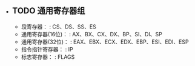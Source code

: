 - ## TODO 通用寄存器组
	- 段寄存器：
	  : CS、DS、SS、ES
	- 通用寄存器(16位)：
	  : AX、BX、CX、DX、BP、SI、DI、SP
	- 通用寄存器(32位)：
	  : EAX、EBX、ECX、EDX、EBP、ESI、EDI、ESP
	- 指令指针寄存器：
	  : IP
	- 标志寄存器：
	  : FLAGS